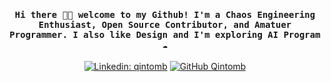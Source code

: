 <h4 align="center"><samp> Hi there 👋🏾  welcome to my Github! I'm a Chaos Engineering Enthusiast, Open Source Contributor, and Amatuer Programmer. I also like Design and I'm exploring AI Program ☁️ </samp></h4>

<p align="center" dir="auto"><a href="https://www.linkedin.com/in/qintomb/" rel="nofollow"><img src="https://camo.githubusercontent.com/f2d063a15d640a4c20833c9112eeb90415f4b92d5136754eb0725f71c42ffc2e/68747470733a2f2f696d672e736869656c64732e696f2f62616467652f2d4768617a692d626c75653f7374796c653d666c61742d737175617265266c6f676f3d4c696e6b6564696e266c6f676f436f6c6f723d7768697465266c696e6b3d68747470733a2f2f7777772e6c696e6b6564696e2e636f6d2f696e2f6768617a692d6b68616e2f" alt="Linkedin: qintomb" data-canonical-src="https://img.shields.io/badge/-Qintomb?style=flat-square&amp;logo=Linkedin&amp;logoColor=white&amp;link=https://www.linkedin.com/in/qintomb/" style="max-width: 100%;"></a>
<a href="https://github.com/qintmb"><img src="https://camo.githubusercontent.com/5908b9fcda5fdca56908378d68c001ab20a2a85b893229e40033931e34c05197/68747470733a2f2f696d672e736869656c64732e696f2f6769746875622f666f6c6c6f776572732f676b68616e3230353f6c6162656c3d666f6c6c6f77267374796c653d736f6369616c" alt="GitHub Qintomb" data-canonical-src="https://img.shields.io/github/followers/qintmb?label=follow&amp;style=social" style="max-width: 100%;"></a>
</p>
